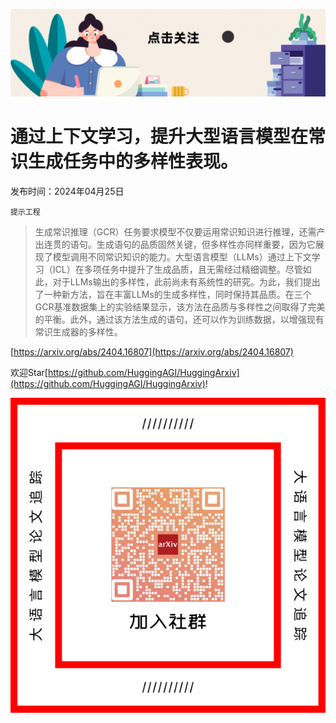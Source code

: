 ![](https://raw.githubusercontent.com/HuggingAGI/HuggingArxiv/main/imgs/follow2.gif)
# 通过上下文学习，提升大型语言模型在常识生成任务中的多样性表现。
发布时间：2024年04月25日

`提示工程`
> 生成常识推理（GCR）任务要求模型不仅要运用常识知识进行推理，还需产出连贯的语句。生成语句的品质固然关键，但多样性亦同样重要，因为它展现了模型调用不同常识知识的能力。大型语言模型（LLMs）通过上下文学习（ICL）在多项任务中提升了生成品质，且无需经过精细调整。尽管如此，对于LLMs输出的多样性，此前尚未有系统性的研究。为此，我们提出了一种新方法，旨在丰富LLMs的生成多样性，同时保持其品质。在三个GCR基准数据集上的实验结果显示，该方法在品质与多样性之间取得了完美的平衡。此外，通过该方法生成的语句，还可以作为训练数据，以增强现有常识生成器的多样性。



[https://arxiv.org/abs/2404.16807](https://arxiv.org/abs/2404.16807)

欢迎Star[https://github.com/HuggingAGI/HuggingArxiv](https://github.com/HuggingAGI/HuggingArxiv)!

![](https://raw.githubusercontent.com/HuggingAGI/HuggingArxiv/main/imgs/qrcode.png)
